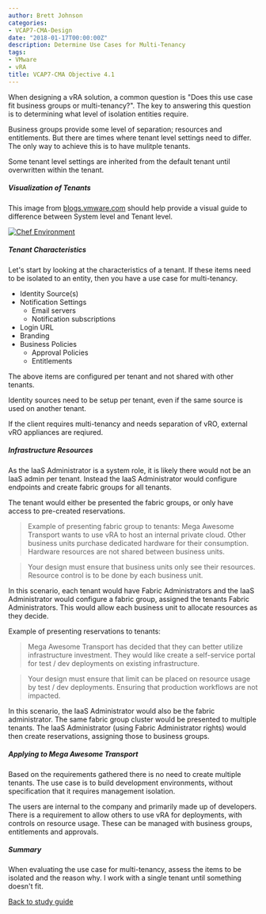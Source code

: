```yaml
---
author: Brett Johnson
categories:
- VCAP7-CMA-Design
date: "2018-01-17T00:00:00Z"
description: Determine Use Cases for Multi-Tenancy
tags:
- VMware
- vRA
title: VCAP7-CMA Objective 4.1
---
```


When designing a vRA solution, a common question is "Does this use case fit business groups or multi-tenancy?". The key to answering this question is to determining what level of isolation entities require.

Business groups provide some level of separation; resources and entitlements. But there are times where tenant level settings need to differ. The only way to achieve this is to have mulitple tenants.

Some tenant level settings are inherited from the default tenant until overwritten within the tenant.

##### Visualization of Tenants 

This image from [blogs.vmware.com](https://blogs.vmware.com/management/2015/02/managing-multi-tenant-cloud-vrealize-automation.html) should help provide a visual guide to difference between System level and Tenant level.

[![Chef Environment](/assets/images/vRealize-Automation-Multi-Tenant.png)]({{site.url}}/assets/images/vRealize-Automation-Multi-Tenant.png)

##### Tenant Characteristics

Let's start by looking at the characteristics of a tenant. If these items need to be isolated to an entity, then you have a use case for multi-tenancy.

* Identity Source(s)
* Notification Settings
    * Email servers
    * Notification subscriptions
* Login URL
* Branding
* Business Policies
    * Approval Policies
    * Entitlements

The above items are configured per tenant and not shared with other tenants.

Identity sources need to be setup per tenant, even if the same source is used on another tenant.

If the client requires multi-tenancy and needs separation of vRO, external vRO appliances are reqiured.

##### Infrastructure Resources

As the IaaS Administrator is a system role, it is likely there would not be an IaaS admin per tenant. Instead the IaaS Administrator would configure endpoints and create fabric groups for all tenants.

The tenant would either be presented the fabric groups, or only have access to pre-created reservations.

>Example of presenting fabric group to tenants:
Mega Awesome Transport wants to use vRA to host an internal private cloud. Other business units purchase dedicated hardware for their consumption. Hardware resources are not shared between business units.

>Your design must ensure that business units only see their resources. Resource control is to be done by each business unit.

In this scenario, each tenant would have Fabric Administrators and the IaaS Administrator would configure a fabric group, assigned the tenants Fabric Administrators. This would allow each business unit to allocate resources as they decide.

Example of presenting reservations to tenants:
>Mega Awesome Transport has decided that they can better utilize infrastructure investment. They would like create a self-service portal for test / dev deployments on existing infrastructure. 

>Your design must ensure that limit can be placed on resource usage by test / dev deployments. Ensuring that production workflows are not impacted.

In this scenario, the IaaS Administrator would also be the fabric administrator. The same fabric group cluster would be presented to multiple tenants. The IaaS Administrator (using Fabric Administrator rights) would then create reservations, assigning those to business groups.

##### Applying to Mega Awesome Transport

Based on the requirements gathered there is no need to create multiple tenants. The use case is to build development environments, without specification that it requires management isolation.

The users are internal to the company and primarily made up of developers. There is a requirement to allow others to use vRA for deployments, with controls on resource usage. These can be managed with business groups, entitlements and approvals.

##### Summary

When evaluating the use case for multi-tenancy, assess the items to be isolated and the reason why. I work with a single tenant until something doesn't fit.

<a class="item" href="/VCAP7-CMA-Design">Back to study guide</a> 
